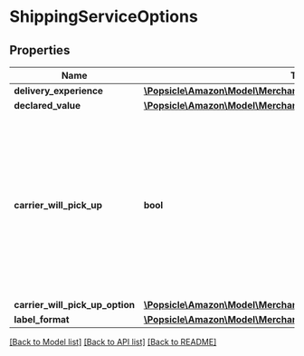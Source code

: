 # ShippingServiceOptions

## Properties
Name | Type | Description | Notes
------------ | ------------- | ------------- | -------------
**delivery_experience** | [**\Popsicle\Amazon\Model\MerchantFulfillment\DeliveryExperienceType**](DeliveryExperienceType.md) |  | 
**declared_value** | [**\Popsicle\Amazon\Model\MerchantFulfillment\CurrencyAmount**](CurrencyAmount.md) |  | [optional] 
**carrier_will_pick_up** | **bool** | When true, the carrier will pick up the package.  Note: Scheduled carrier pickup is available only using Dynamex (US), DPD (UK), and Royal Mail (UK). | 
**carrier_will_pick_up_option** | [**\Popsicle\Amazon\Model\MerchantFulfillment\CarrierWillPickUpOption**](CarrierWillPickUpOption.md) |  | [optional] 
**label_format** | [**\Popsicle\Amazon\Model\MerchantFulfillment\LabelFormat**](LabelFormat.md) |  | [optional] 

[[Back to Model list]](../../README.md#documentation-for-models) [[Back to API list]](../../README.md#documentation-for-api-endpoints) [[Back to README]](../../README.md)

